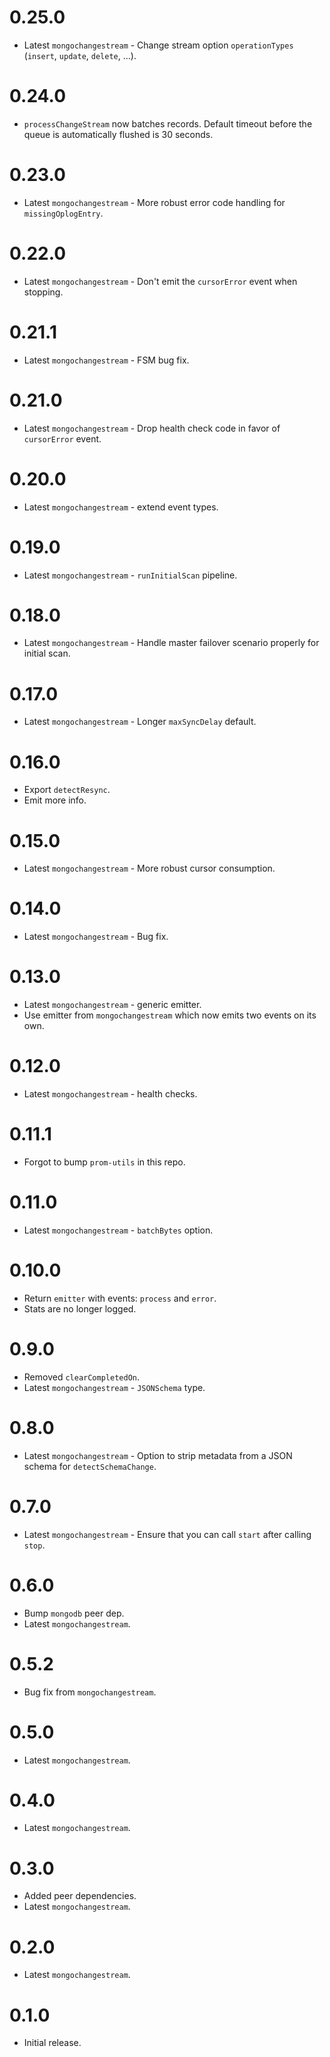 # 0.25.0

- Latest `mongochangestream` - Change stream option `operationTypes` (`insert`, `update`, `delete`, ...).

# 0.24.0

- `processChangeStream` now batches records. Default timeout before the queue is automatically
flushed is 30 seconds.

# 0.23.0

- Latest `mongochangestream` - More robust error code handling for `missingOplogEntry`.

# 0.22.0

- Latest `mongochangestream` - Don't emit the `cursorError` event when stopping.

# 0.21.1

- Latest `mongochangestream` - FSM bug fix.

# 0.21.0

- Latest `mongochangestream` - Drop health check code in favor of `cursorError` event.

# 0.20.0

- Latest `mongochangestream` - extend event types.

# 0.19.0

- Latest `mongochangestream` - `runInitialScan` pipeline.

# 0.18.0

- Latest `mongochangestream` - Handle master failover scenario properly for initial scan.

# 0.17.0

- Latest `mongochangestream` - Longer `maxSyncDelay` default.

# 0.16.0

- Export `detectResync`.
- Emit more info.

# 0.15.0

- Latest `mongochangestream` - More robust cursor consumption.

# 0.14.0

- Latest `mongochangestream` - Bug fix.

# 0.13.0

- Latest `mongochangestream` - generic emitter.
- Use emitter from `mongochangestream` which now emits two events on its own.

# 0.12.0

- Latest `mongochangestream` - health checks.

# 0.11.1

- Forgot to bump `prom-utils` in this repo.

# 0.11.0

- Latest `mongochangestream` - `batchBytes` option.

# 0.10.0

- Return `emitter` with events: `process` and `error`.
- Stats are no longer logged.

# 0.9.0

- Removed `clearCompletedOn`.
- Latest `mongochangestream` - `JSONSchema` type.

# 0.8.0

- Latest `mongochangestream` - Option to strip metadata from a JSON schema for `detectSchemaChange`.

# 0.7.0

- Latest `mongochangestream` - Ensure that you can call `start` after calling `stop`.

# 0.6.0

- Bump `mongodb` peer dep.
- Latest `mongochangestream`.

# 0.5.2

- Bug fix from `mongochangestream`.

# 0.5.0

- Latest `mongochangestream`.

# 0.4.0

- Latest `mongochangestream`.

# 0.3.0

- Added peer dependencies.
- Latest `mongochangestream`.

# 0.2.0

- Latest `mongochangestream`.

# 0.1.0

- Initial release.
